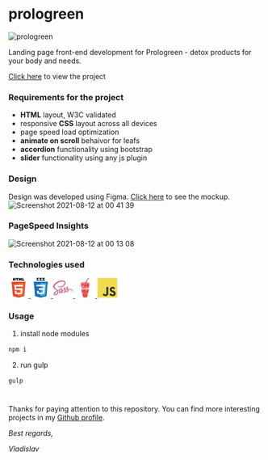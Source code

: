 # prologreen

<img width="180" alt="prologreen" src="https://vladislavdegtyarenko.github.io/prologreen/dist/img/logo.png">

Landing page front-end development for Prologreen - detox products for your body and needs.

[Click here](https://vladislavdegtyarenko.github.io/prologreen/dist) to view the project

### Requirements for the project
- **HTML** layout, W3C validated
- responsive **CSS** layout across all devices
- page speed load optimization
- **animate on scroll** behaivor for leafs
- **accordion** functionality using bootstrap
- **slider** functionality using any js plugin

### Design
Design was developed using Figma. [Click here](https://www.figma.com/file/hXoqPx5acLOM5xlKSoZQVd/Test-index) to see the mockup.
<img width="486" alt="Screenshot 2021-08-12 at 00 41 39" src="https://user-images.githubusercontent.com/62521930/129107328-6d3da0a0-43cf-4520-98d9-6b1e8147875e.png">

### PageSpeed Insights
<img width="580" alt="Screenshot 2021-08-12 at 00 13 08" src="https://user-images.githubusercontent.com/62521930/129107479-7de69d06-6fa3-4e64-988a-4d679cd2d69e.png">



### Technologies used
<p align="left">
  <a href="https://www.w3.org/html/" target="_blank"> <img src="https://raw.githubusercontent.com/devicons/devicon/master/icons/html5/html5-original-wordmark.svg" alt="html5" width="40" height="40"/> </a> <a href="https://www.w3schools.com/css/" target="_blank"> <img src="https://raw.githubusercontent.com/devicons/devicon/master/icons/css3/css3-original-wordmark.svg" alt="css3" width="40" height="40"/> </a> <a href="https://sass-lang.com" target="_blank"> <img src="https://raw.githubusercontent.com/devicons/devicon/master/icons/sass/sass-original.svg" alt="sass" width="40" height="40"/> </a> <a href="https://gulpjs.com" target="_blank"> <img src="https://raw.githubusercontent.com/devicons/devicon/master/icons/gulp/gulp-plain.svg" alt="gulp" width="40" height="40"/> </a> <a href="https://developer.mozilla.org/en-US/docs/Web/JavaScript" target="_blank"> <img src="https://raw.githubusercontent.com/devicons/devicon/master/icons/javascript/javascript-original.svg" alt="javascript" width="40" height="40"/> </a> 
</p>


### Usage

1. install node modules
```bash
npm i
```

2. run gulp
```bash
gulp
```

#

Thanks for paying attention to this repository. You can find more interesting projects in my [Github profile](https://github.com/VladislavDegtyarenko).

*Best regards,*

*Vladislav*

